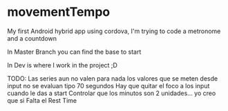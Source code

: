 # movementTempo
My first Android hybrid app using cordova, I'm trying to code a metronome and a countdown

In Master Branch you can find the base to start

In Dev is where I work in the project ;D

TODO:
  Las series aun no valen para nada
  los valores que se meten desde input no se evaluan tipo 70 segundos
  Hay que quitar el foco a los input cuando le das a start
  Controlar que los minutos son 2 unidades... yo creo que si
  Falta el Rest Time
